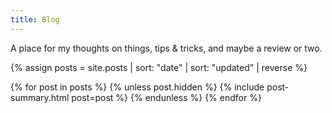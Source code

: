 ```yaml
---
title: Blog
---
```


A place for my thoughts on things, tips & tricks, and maybe a review or two.

{% assign posts = site.posts | sort: "date" | sort: "updated" | reverse %}

{% for post in posts %}
  {% unless post.hidden %}
    {% include post-summary.html post=post %}
  {% endunless %}
{% endfor %}
